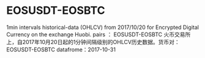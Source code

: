 # EOSUSDT-EOSBTC
1min intervals historical-data (OHLCV) from 2017/10/20 for  Encrypted Digital Currency on the exchange Huobi. pairs ： EOSUSDT-EOSBTC
火币交易所上，自2017年10月20日起的1分钟间隔级别的OHLCV历史数据。货币对：EOSUSDT-EOSBTC
datafrome：2017-10-31
